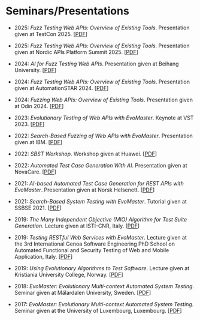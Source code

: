 # Seminars/Presentations

* 2025: *Fuzz Testing Web APIs: Overview of Existing Tools*.
  Presentation given at TestCon 2025.
  [[PDF](slides/2025_testcon.pdf)]

* 2025: *Fuzz Testing Web APIs: Overview of Existing Tools*.
  Presentation given at Nordic APIs Platform Summit 2025.
  [[PDF](slides/2025_nordicapis.pdf)]

* 2024: *AI for Fuzz Testing Web APIs*.
  Presentation given at Beihang University.
  [[PDF](slides/2024_beihang.pdf)]

* 2024: *Fuzz Testing Web APIs: Overview of Existing Tools*.
  Presentation given at AutomationSTAR 2024.
  [[PDF](slides/2024_automationstar.pdf)]

* 2024: *Fuzzing Web APIs: Overview of Existing Tools*.
  Presentation given at Odin 2024.
  [[PDF](slides/2024_odin.pdf)]

* 2023: *Evolutionary Testing of Web APIs with
  EvoMaster*.
  Keynote at VST 2023.
  [[PDF](slides/2023_vst.pdf)]

* 2022: *Search-Based Fuzzing of Web APIs with EvoMaster*.
  Presentation given at IBM.
  [[PDF](slides/2022_em_ibm.pdf)]

* 2022: *SBST Workshop*.
  Workshop given at Huawei.
  [[PDF](slides/2022_sbst_huawei.pdf)]

* 2022: *Automated Test Case Generation With AI*.
  Presentation given at NovaCare.
  [[PDF](slides/2022_novacare.pdf)]

* 2021: *AI-based Automated Test Case Generation
  for REST APIs with EvoMaster*.
  Presentation given at Norsk Helsenett.
  [[PDF](slides/2021_helsenett.pdf)]

* 2021: *Search-Based System Testing with EvoMaster*.
  Tutorial given at SSBSE 2021.
  [[PDF](slides/2021_ssbse.pdf)]

* 2019: *The Many Independent Objective (MIO) Algorithm for Test Suite Generation*.
  Lecture given at ISTI-CNR, Italy.
  [[PDF](slides/2019_mio_pisa.pdf)]  

* 2019: *Testing RESTful Web Services with EvoMaster*.
  Lecture given at the 3rd International Genoa Software Engineering PhD School on
  Automated Functional and Security Testing of Web and Mobile Application,
  Italy.
  [[PDF](slides/2019_evomaster_genova.pdf)]

* 2019: *Using Evolutionary Algorithms to Test Software*.
  Lecture given at Kristiania University College, Norway.
  [[PDF](slides/2019_evolutionary_testing_kristiania.pdf)]

* 2018: *EvoMaster: Evolutionary Multi-context Automated System Testing*. 
  Seminar given at Mälardalen University, Sweden.
  [[PDF](slides/2018_seminar_evomaster_mdh.pdf)]  

* 2017: *EvoMaster: Evolutionary Multi-context Automated System Testing*. 
  Seminar given at the University of Luxembourg, Luxembourg.
  [[PDF](slides/2017_seminar_evomaster_lux.pdf)]  